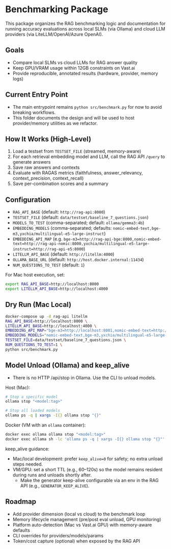 # Benchmarking Package

This package organizes the RAG benchmarking logic and documentation for running accuracy evaluations across local SLMs (via Ollama) and cloud LLM providers (via LiteLLM/OpenAI/Azure OpenAI).

## Goals
- Compare local SLMs vs cloud LLMs for RAG answer quality
- Keep GPU/VRAM usage within 12GB constraints on Vast.ai
- Provide reproducible, annotated results (hardware, provider, memory logs)

## Current Entry Point
- The main entrypoint remains `python src/benchmark.py` for now to avoid breaking workflows.
- This folder documents the design and will be used to host provider/memory utilities as we refactor.

## How It Works (High-Level)
1. Load a testset from `TESTSET_FILE` (streamed, memory-aware)
2. For each retrieval embedding model and LLM, call the RAG API `/query` to generate answers
3. Save raw answers and contexts
4. Evaluate with RAGAS metrics (faithfulness, answer_relevancy, context_precision, context_recall)
5. Save per-combination scores and a summary

## Configuration
- `RAG_API_BASE` (default: `http://rag-api:8000`)
- `TESTSET_FILE` (default: `data/testset/baseline_7_questions.json`)
- `MODELS_TO_TEST` (comma-separated; default: `ollama/gemma3:4b`)
- `EMBEDDING_MODELS` (comma-separated; defaults: `nomic-embed-text,bge-m3,yxchia/multilingual-e5-large-instruct`)
- `EMBEDDING_API_MAP` (e.g. `bge-m3=http://rag-api-bge:8000,nomic-embed-text=http://rag-api-nomic:8000,yxchia/multilingual-e5-large-instruct=http://rag-api-e5:8000`)
- `LITELLM_API_BASE` (default: `http://litellm:4000`)
- `OLLAMA_BASE_URL` (default: `http://host.docker.internal:11434`)
- `NUM_QUESTIONS_TO_TEST` (default: `1`)

For Mac host execution, set:
```bash
export RAG_API_BASE=http://localhost:8000
export LITELLM_API_BASE=http://localhost:4000
```

## Dry Run (Mac Local)
```bash
docker-compose up -d rag-api litellm
RAG_API_BASE=http://localhost:8000 \
LITELLM_API_BASE=http://localhost:4000 \
EMBEDDING_API_MAP="bge-m3=http://localhost:8001,nomic-embed-text=http://localhost:8002,yxchia/multilingual-e5-large-instruct=http://localhost:8003" \
EMBEDDING_MODELS="nomic-embed-text,bge-m3,yxchia/multilingual-e5-large-instruct" \
TESTSET_FILE=data/testset/baseline_7_questions.json \
NUM_QUESTIONS_TO_TEST=1 \
python src/benchmark.py
```

## Model Unload (Ollama) and keep_alive

- There is no HTTP /api/stop in Ollama. Use the CLI to unload models.

Host (Mac):
```bash
# Stop a specific model
ollama stop "<model:tag>"

# Stop all loaded models
ollama ps -q | xargs -I{} ollama stop "{}"
```

Docker (VM with an `ollama` container):
```bash
docker exec ollama ollama stop "<model:tag>"
docker exec ollama sh -lc 'ollama ps -q | xargs -I{} ollama stop "{}"'
```

keep_alive guidance:
- Mac/local development: prefer `keep_alive=0` for safety; no extra unload steps needed.
- VM/GPU: set a short TTL (e.g., 60–120s) so the model remains resident during runs and unloads shortly after.
  - Make the generator keep-alive configurable via an env in the RAG API (e.g., `GENERATOR_KEEP_ALIVE`).

## Roadmap
- Add provider dimension (local vs cloud) to the benchmark loop
- Memory lifecycle management (pre/post eval unload, GPU monitoring)
- Platform auto-detection (Mac vs Vast.ai GPU) with memory-aware defaults
- CLI overrides for providers/models/params
- Token/cost capture (optional) when exposed by the RAG API
